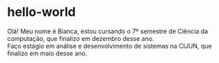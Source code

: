 # hello-world
Olá!
Meu nome é Bianca, estou cursando o 7º semestre de Ciência da computação, que finalizo em dezembro desse ano.  
Faço estágio em análise e desenvolvimento de sistemas na CIJUN, que finalizo em maio desse ano.  
